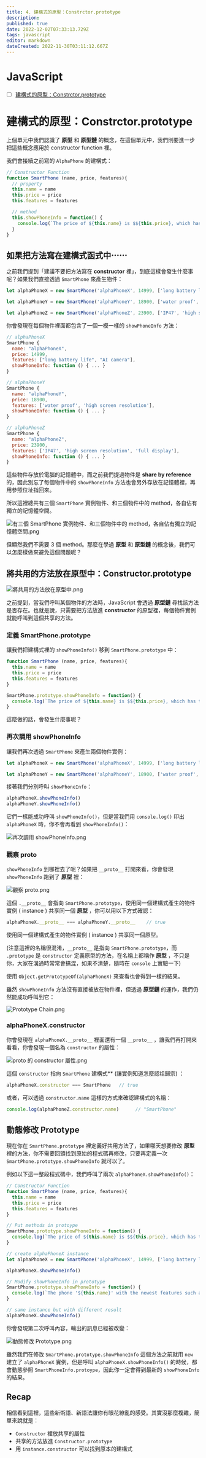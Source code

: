 ```yaml
---
title: 4. 建構式的原型：Constrctor.prototype
description: 
published: true
date: 2022-12-02T07:33:13.729Z
tags: javascript
editor: markdown
dateCreated: 2022-11-30T03:11:12.667Z
---
```


# JavaScript
- [ ] [建構式的原型：Constrctor.prototype](https://javascript.alphacamp.co/constrctor-prototype.html)

# 建構式的原型：Constrctor.prototype
上個單元中我們認識了 **原型** 和 **原型鏈** 的概念，在這個單元中，我們則要進一步把這些概念應用於 constructor function 裡。

我們會接續之前寫的 `AlphaPhone` 的建構式：

```javascript
// Constructor Function
function SmartPhone (name, price, features){
  // property
  this.name = name
  this.price = price
  this.features = features

  // method
  this.showPhoneInfo = function() {
    console.log(`The price of ${this.name} is $${this.price}, which has the newest features such as ${this.features.join(', ')}.`)
  }
}
```

## 如果把方法寫在建構式函式中⋯⋯
之前我們提到「建議不要把方法寫在 **constructor** 裡」，到底這樣會發生什麼事呢？如果我們直接透過 `SmartPhone` 來產生物件：

```javascript
let alphaPhoneX = new SmartPhone('alphaPhoneX', 14999, ['long battery life', 'AI camera'])

let alphaPhoneY = new SmartPhone('alphaPhoneY', 18900, ['water proof', 'high screen resolution'])

let alphaPhoneZ = new SmartPhone('alphaPhoneZ', 23900, ['IP47', 'high screen resolution', 'full display'])
```

你會發現在每個物件裡面都包含了一個一模一樣的 `showPhoneInfo` 方法：

```javascript
// alphaPhoneX
SmartPhone {
  name: "alphaPhoneX",
  price: 14999,
  features: ["long battery life", "AI camera"],
  showPhoneInfo: function () { ... }
}

// alphaPhoneY
SmartPhone {
  name: "alphaPhoneY",
  price: 18900,
  features: ['water proof', 'high screen resolution'],
  showPhoneInfo: function () { ... }
}

// alphaPhoneZ
SmartPhone {
  name: "alphaPhoneZ",
  price: 23900,
  features: ['IP47', 'high screen resolution', 'full display'],
  showPhoneInfo: function () { ... }
}
```
  
這些物件存放於電腦的記憶體中，而之前我們提過物件是 **share by reference** 的，因此別忘了每個物件中的 `showPhoneInfo` 方法也會另外存放在記憶體裡，再用參照位址指回來。

所以這裡總共有三個 `SmartPhone` 實例物件、和三個物件中的 method，各自佔有獨立的記憶體空間。

![有三個 SmartPhone 實例物件、和三個物件中的 method，各自佔有獨立的記憶體空間.png](http://192.168.25.60:8000/files/file_storage/64d0e3ed.png)

但顯然我們不需要 3 個 method。那麼在學過 **原型** 和 **原型鏈** 的概念後，我們可以怎麼樣做來避免這個問題呢？

## 將共用的方法放在原型中：Constructor.prototype

![將共用的方法放在原型中.png](http://192.168.25.60:8000/files/file_storage/de10d1e8.png)

之前提到，當我們呼叫某個物件的方法時，JavaScript 會透過 **原型鏈** 尋找該方法是否存在。也就是說，只需要把方法放進 **constructor** 的原型裡，每個物件實例就能呼叫到這個共享的方法。

### 定義 SmartPhone.prototype
讓我們把建構式裡的 `showPhoneInfo()` 移到 `SmartPhone.prototype` 中：

```javascript
function SmartPhone (name, price, features){
  this.name = name
  this.price = price
  this.features = features
}

SmartPhone.prototype.showPhoneInfo = function() {
  console.log(`The price of ${this.name} is $${this.price}, which has the newest features such as ${this.features.join(', ')}.`)
}
```

這麼做的話，會發生什麼事呢？

### 再次調用 showPhoneInfo
讓我們再次透過 `SmartPhone` 來產生兩個物件實例：

```javascript
let alphaPhoneX = new SmartPhone('alphaPhoneX', 14999, ['long battery life', 'AI camera'])

let alphaPhoneY = new SmartPhone('alphaPhoneY', 18900, ['water proof', 'high screen resolution'])
```

接著我們分別呼叫 `showPhoneInfo`：

```javascript
alphaPhoneX.showPhoneInfo()
alphaPhoneY.showPhoneInfo()
```

它們一樣能成功呼叫 `showPhoneInfo()`，但是當我們用 `console.log()` 印出 `alphaPhoneX` 時，你不會再看到 `showPhoneInfo()`：

![再次調用 showPhoneInfo.png](http://192.168.25.60:8000/files/file_storage/c0559f5a.png)

### 觀察 proto
`showPhoneInfo` 到哪裡去了呢？如果把 `__proto__` 打開來看，你會發現 `showPhoneInfo` 跑到了 **原型** 裡：

![觀察 proto.png](http://192.168.25.60:8000/files/file_storage/937869ed.png)

這個 `.__proto__` 會指向 `SmartPhone.prototype`，使用同一個建構式產生的物件實例 ( instance ) 共享同一個 **原型** ，你可以用以下方式確認：

```javascript
alphaPhoneX.__proto__ === alphaPhoneY.__proto__    // true
```

使用同一個建構式產生的物件實例 ( instance ) 共享同一個原型。

(注意這裡的名稱很混淆，`__proto__` 是指向 `SmartPhone.prototype`，而 `.prototype` 是 `constructor` 定義原型的方法，在名稱上都稱作 **原型** ，不只是你，大家在溝通時常常會搞混，如果不清楚，隨時在 `console` 上實驗一下)

使用 `Object.getPrototypeOf(alphaPhoneX)` 來查看也會得到一樣的結果。

雖然 `showPhoneInfo` 方法沒有直接被放在物件裡，但透過 **原型鏈** 的運作，我們仍然能成功呼叫到它：

![Prototype Chain.png](http://192.168.25.60:8000/files/file_storage/d13c9ea3.png)

### alphaPhoneX.constructor
你會發現在 `alphaPhoneX.__proto__` 裡面還有一個 `__proto__` ，讓我們再打開來看看，你會發現一個名為 `constructor` 的屬性：

![__proto__ 的 constructor 屬性.png](http://192.168.25.60:8000/files/file_storage/0225ad1a.png)

這個 `constructor` 指向 `SmartPhone` 建構式** (讓實例知道怎麼認祖歸宗) ：

```javascript
alphaPhoneX.constructor === SmartPhone   // true
```

或者，可以透過 `constructor.name` 這樣的方式來確認建構式的名稱：

```javascript
console.log(alphaPhoneZ.constructor.name)      // "SmartPhone"
```

## 動態修改 Prototype
現在你在 `SmartPhone.prototype` 裡定義好共用方法了，如果哪天想要修改 **原型** 裡的方法，你不需要回頭找到原始的程式碼再修改，只要再定義一次 `SmartPhone.prototype.showPhoneInfo` 就可以了。

例如以下這一整段程式碼中，我們呼叫了兩次 `alphaPhoneX.showPhoneInfo()`：

```javascript
// Constructor Function
function SmartPhone (name, price, features){
  this.name = name
  this.price = price
  this.features = features
}

// Put methods in protoype
SmartPhone.prototype.showPhoneInfo = function() {
  console.log(`The price of ${this.name} is $${this.price}, which has the newest features such as ${this.features.join(', ')}.`)
}

// create alphaPhoneX instance
let alphaPhoneX = new SmartPhone('alphaPhoneX', 14999, ['long battery life', 'AI camera'])

alphaPhoneX.showPhoneInfo()

// Modify showPhoneInfo in prototype
SmartPhone.prototype.showPhoneInfo = function() {
  console.log(`The phone '${this.name}' with the newest features such as ${this.features.join(', ')}, only cost $${this.price}`)
}

// same instance but with different result
alphaPhoneX.showPhoneInfo()
```

你會發現第二次呼叫內容，輸出的訊息已經被改變：

![動態修改 Prototype.png](http://192.168.25.60:8000/files/file_storage/aecfb1cd.png)

雖然我們在修改 `SmartPhone.prototype.showPhoneInfo` 這個方法之前就用 `new` 建立了 `alphaPhoneX` 實例，但是呼叫 `alphaPhoneX.showPhoneInfo()` 的時候，都會動態參照 `SmartPhoneInfo.protoype`，因此你一定會得到最新的 `showPhoneInfo` 的結果。

## Recap
相信看到這裡，這些新術語、新語法讓你有眼花繚亂的感受。其實沒那麼複雜，簡單來說就是：

- `Constructor` 裡放共享的屬性
- 共享的方法放進 `Constructor.prototype`
- 用 `instance.constructor` 可以找到原本的建構式




